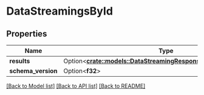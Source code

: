 # DataStreamingsById

## Properties

Name | Type | Description | Notes
------------ | ------------- | ------------- | -------------
**results** | Option<[**crate::models::DataStreamingResponseGetResultTypeKafka**](DataStreamingResponseGetResultTypeKafka.md)> |  | [optional]
**schema_version** | Option<**f32**> |  | [optional]

[[Back to Model list]](../README.md#documentation-for-models) [[Back to API list]](../README.md#documentation-for-api-endpoints) [[Back to README]](../README.md)


